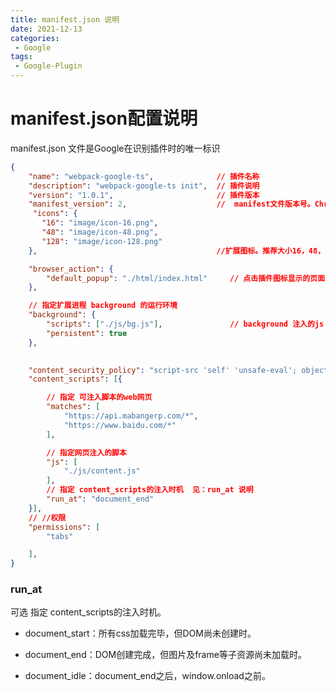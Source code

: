 ```yaml
---
title: manifest.json 说明
date: 2021-12-13
categories: 
 - Google
tags:
 - Google-Plugin
---
```


# manifest.json配置说明
manifest.json 文件是Google在识别插件时的唯一标识

```json
{
    "name": "webpack-google-ts",              // 插件名称
    "description": "webpack-google-ts init",  // 插件说明
    "version": "1.0.1",                       // 插件版本
    "manifest_version": 2,                    //  manifest文件版本号。Chrome18开始必须为2
     "icons": {
       "16": "image/icon-16.png",
       "48": "image/icon-48.png",
       "128": "image/icon-128.png"
    },                                        //扩展图标。推荐大小16，48，12

    "browser_action": {
        "default_popup": "./html/index.html"     // 点击插件图标显示的页面
    },

    // 指定扩展进程 background 的运行环境
    "background": {
        "scripts": ["./js/bg.js"],               // background 注入的js 扩展
        "persistent": true
    },
   

    "content_security_policy": "script-src 'self' 'unsafe-eval'; object-src 'self'",
    "content_scripts": [{

        // 指定 可注入脚本的web网页
        "matches": [
            "https://api.mabangerp.com/*",
            "https://www.baidu.com/*"
        ],

        // 指定网页注入的脚本
        "js": [
            "./js/content.js"
        ],
        // 指定 content_scripts的注入时机  见：run_at 说明
        "run_at": "document_end"
    }],
    // //权限
    "permissions": [
        "tabs"

    ],
}
```

### run_at
可选  指定 content_scripts的注入时机。

+ document_start：所有css加载完毕，但DOM尚未创建时。

+ document_end：DOM创建完成，但图片及frame等子资源尚未加载时。

+ document_idle：document_end之后，window.onload之前。
